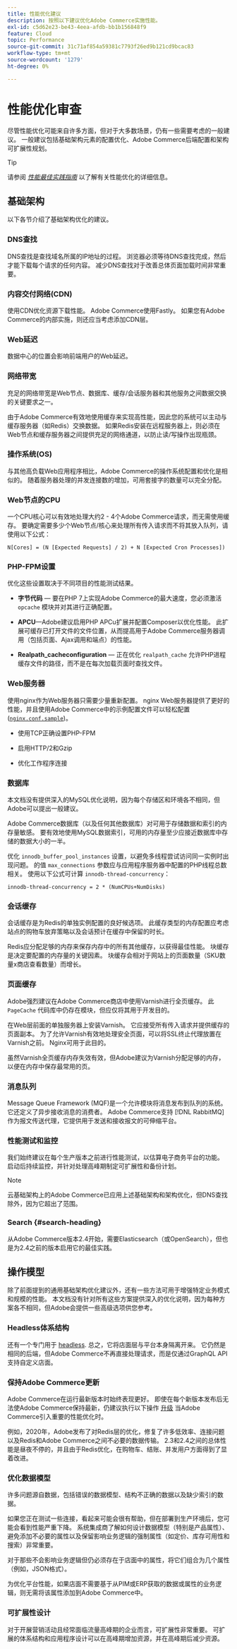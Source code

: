 ```yaml
---
title: 性能优化建议
description: 按照以下建议优化Adobe Commerce实施性能。
exl-id: c5d62e23-be43-4eea-afdb-bb1b156848f9
feature: Cloud
topic: Performance
source-git-commit: 31c71af854a59381c7793f26ed9b121cd9bcac83
workflow-type: tm+mt
source-wordcount: '1279'
ht-degree: 0%

---
```



# 性能优化审查

尽管性能优化可能来自许多方面，但对于大多数场景，仍有一些需要考虑的一般建议。 一般建议包括基础架构元素的配置优化、Adobe Commerce后端配置和架构可扩展性规划。

>[!TIP]
>
>请参阅 [_性能最佳实践指南_](../../../performance/overview.md) 以了解有关性能优化的详细信息。

## 基础架构

以下各节介绍了基础架构优化的建议。

### DNS查找

DNS查找是查找域名所属的IP地址的过程。 浏览器必须等待DNS查找完成，然后才能下载每个请求的任何内容。 减少DNS查找对于改善总体页面加载时间非常重要。

### 内容交付网络(CDN)

使用CDN优化资源下载性能。 Adobe Commerce使用Fastly。 如果您有Adobe Commerce的内部实施，则还应当考虑添加CDN层。

### Web延迟

数据中心的位置会影响前端用户的Web延迟。

### 网络带宽

充足的网络带宽是Web节点、数据库、缓存/会话服务器和其他服务之间数据交换的关键要求之一。

由于Adobe Commerce有效地使用缓存来实现高性能，因此您的系统可以主动与缓存服务器（如Redis）交换数据。 如果Redis安装在远程服务器上，则必须在Web节点和缓存服务器之间提供充足的网络通道，以防止读/写操作出现瓶颈。

### 操作系统(OS)

与其他高负载Web应用程序相比，Adobe Commerce的操作系统配置和优化是相似的。 随着服务器处理的并发连接数的增加，可用套接字的数量可以完全分配。

### Web节点的CPU

一个CPU核心可以有效地处理大约2 - 4个Adobe Commerce请求，而无需使用缓存。 要确定需要多少个Web节点/核心来处理所有传入请求而不将其放入队列，请使用以下公式：

```
N[Cores] = (N [Expected Requests] / 2) + N [Expected Cron Processes])
```

### PHP-FPM设置

优化这些设置取决于不同项目的性能测试结果。

- **字节代码** — 要在PHP 7上实现Adobe Commerce的最大速度，您必须激活 `opcache` 模块并对其进行正确配置。

- **APCU**—Adobe建议启用PHP APCu扩展并配置Composer以优化性能。 此扩展可缓存已打开文件的文件位置，从而提高用于Adobe Commerce服务器调用（包括页面、Ajax调用和端点）的性能。

- **Realpath_cacheconfiguration** — 正在优化 `realpath_cache` 允许PHP进程缓存文件的路径，而不是在每次加载页面时查找文件。

### Web服务器

使用nginx作为Web服务器只需要少量重新配置。 nginx Web服务器提供了更好的性能，并且使用Adobe Commerce中的示例配置文件可以轻松配置([`nginx.conf.sample`](https://github.com/magento/magento2/blob/2.4/nginx.conf.sample))。

- 使用TCP正确设置PHP-FPM

- 启用HTTP/2和Gzip

- 优化工作程序连接

### 数据库

本文档没有提供深入的MySQL优化说明，因为每个存储区和环境各不相同，但Adobe可以提出一般建议。

Adobe Commerce数据库（以及任何其他数据库）对可用于存储数据和索引的内存量敏感。 要有效地使用MySQL数据索引，可用的内存量至少应接近数据库中存储的数据大小的一半。

优化 `innodb_buffer_pool_instances` 设置，以避免多线程尝试访问同一实例时出现问题。 的值 `max_connections` 参数应与应用程序服务器中配置的PHP线程总数相关。 使用以下公式可计算 `innodb-thread-concurrency`：

```
innodb-thread-concurrency = 2 * (NumCPUs+NumDisks)
```

### 会话缓存

会话缓存是为Redis的单独实例配置的良好候选项。 此缓存类型的内存配置应考虑站点的购物车放弃策略以及会话预计在缓存中保留的时长。

Redis应分配足够的内存来保存内存中的所有其他缓存，以获得最佳性能。 块缓存是决定要配置的内存量的关键因素。 块缓存会相对于网站上的页面数量（SKU数量x商店查看数量）而增长。

### 页面缓存

Adobe强烈建议在Adobe Commerce商店中使用Varnish进行全页缓存。 此 `PageCache` 代码库中仍存在模块，但应仅将其用于开发目的。

在Web层前面的单独服务器上安装Varnish。 它应接受所有传入请求并提供缓存的页面副本。 为了允许Varnish有效地处理安全页面，可以将SSL终止代理放置在Varnish之前。 Nginx可用于此目的。

虽然Varnish全页缓存内存失效有效，但Adobe建议为Varnish分配足够的内存，以便在内存中保存最常用的页。

### 消息队列

Message Queue Framework (MQF)是一个允许模块将消息发布到队列的系统。 它还定义了异步接收消息的消费者。 Adobe Commerce支持 [!DNL RabbitMQ] 作为报文传送代理，它提供用于发送和接收报文的可伸缩平台。

### 性能测试和监控

我们始终建议在每个生产版本之前进行性能测试，以估算电子商务平台的功能。 启动后持续监控，并针对处理高峰期制定可扩展性和备份计划。

>[!NOTE]
>
> 云基础架构上的Adobe Commerce已应用上述基础架构和架构优化，但DNS查找除外，因为它超出了范围。

### Search {#search-heading}

从Adobe Commerce版本2.4开始，需要Elasticsearch（或OpenSearch），但也是为2.4之前的版本启用它的最佳实践。

## 操作模型

除了前面提到的通用基础架构优化建议外，还有一些方法可用于增强特定业务模式和规模的性能。 本文档没有针对所有这些方案提供深入的优化说明，因为每种方案各不相同，但Adobe会提供一些高级选项供您参考。

### Headless体系结构

还有一个专门用于 [headless](../../architecture/headless/adobe-commerce.md). 总之，它将店面层与平台本身隔离开来。 它仍然是相同的后端，但Adobe Commerce不再直接处理请求，而是仅通过GraphQL API支持自定义店面。

### 保持Adobe Commerce更新

Adobe Commerce在运行最新版本时始终表现更好。 即使在每个新版本发布后无法使Adobe Commerce保持最新，仍建议执行以下操作 [升级](../../../upgrade/overview.md) 当Adobe Commerce引入重要的性能优化时。

例如，2020年，Adobe发布了对Redis层的优化，修复了许多低效率、连接问题以及Redis和Adobe Commerce之间不必要的数据传输。 2.3和2.4之间的总体性能是昼夜不停的，并且由于Redis优化，在购物车、结账、并发用户方面得到了显着改进。

### 优化数据模型

许多问题源自数据，包括错误的数据模型、结构不正确的数据以及缺少索引的数据。

如果您正在测试一些连接，看起来可能会很有帮助，但在部署到生产环境后，您可能会看到性能严重下降。 系统集成商了解如何设计数据模型（特别是产品属性）、避免添加不必要的属性以及保留影响业务逻辑的强制属性（如定价、库存可用性和搜索）非常重要。

对于那些不会影响业务逻辑但仍必须存在于店面中的属性，将它们组合为几个属性（例如，JSON格式）。

为优化平台性能，如果店面不需要基于从PIM或ERP获取的数据或属性的业务逻辑，则无需将该属性添加到Adobe Commerce中。

### 可扩展性设计

对于开展营销活动且经常面临流量高峰期的企业而言，可扩展性非常重要。 可扩展的体系结构和应用程序设计可以在高峰期增加资源，并在高峰期后减少资源。

